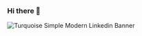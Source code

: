 ### Hi there 👋

<!--
**akash-cloud-star/akash-cloud-star** is a ✨ _special_ ✨ repository because its `README.md` (this file) appears on your GitHub profile.

Here are some ideas to get you started:

- 🔭 I’m currently working on ...
- 🌱 I’m currently learning ...
- 👯 I’m looking to collaborate on ...
- 🤔 I’m looking for help with ...
- 💬 Ask me about ...
- 📫 How to reach me: ...
- 😄 Pronouns: ...
- ⚡ Fun fact: ...
-->

![Turquoise Simple Modern Linkedin Banner](https://github.com/akash-cloud-star/akash-cloud-star/assets/61002722/c3534238-3fc3-4fd7-9d15-6b5955157c5a)
